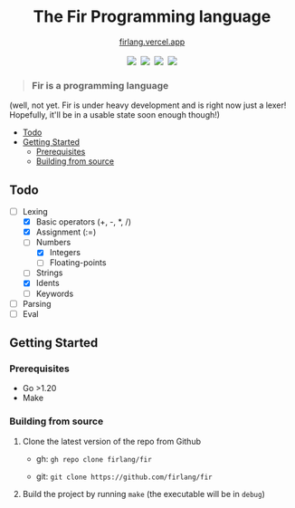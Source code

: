 <div align="center">
    <h1>The Fir Programming language</h1>
    <a href="https://firlang.vercel.app">firlang.vercel.app</a><br/>
    <br/>
    <a href="https://github.com/firlang/fir/blob/main/LICENSE"><img src="https://img.shields.io/github/license/firlang/fir"></a>
    &nbsp;<a href="https://github.com/firlang/fir/actions"><img src="https://img.shields.io/github/actions/workflow/status/firlang/fir/go.yml"></a>
    &nbsp;<a href="https://github.com/firlang/fir/blob/main/go.mod"><img src="https://img.shields.io/github/go-mod/go-version/firlang/fir"></a>
    &nbsp;<img src="https://img.shields.io/github/languages/code-size/firlang/fir">
</div>

> ### Fir is a programming language

(well, not yet. Fir is under heavy development and is right now just a lexer! Hopefully, it'll be in a usable state soon enough though!)

* [Todo](#todo)
* [Getting Started](#getting-started)
    - [Prerequisites](#prerequisites)
    - [Building from source](#building-from-source)

## Todo
- [ ] Lexing
    - [x] Basic operators (+, -, *, /)
    - [x] Assignment (:=)
    - [ ] Numbers
        - [x] Integers
        - [ ] Floating-points
    - [ ] Strings
    - [x] Idents
    - [ ] Keywords
- [ ] Parsing
- [ ] Eval

## Getting Started

### Prerequisites
* Go >1.20
* Make


### Building from source
1. Clone the latest version of the repo from Github
    - gh: `gh repo clone firlang/fir`

    - git: `git clone https://github.com/firlang/fir`
2. Build the project by running `make` (the executable will be in `debug`)